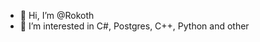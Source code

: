 - 👋 Hi, I’m @Rokoth
- 👀 I’m interested in C#, Postgres, C++, Python and other

<!---
Rokoth/Rokoth is a ✨ special ✨ repository because its `README.md` (this file) appears on your GitHub profile.
You can click the Preview link to take a look at your changes.
--->
